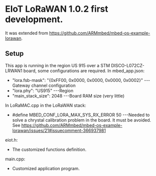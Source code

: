 # EIoT LoRaWAN 1.0.2 first development.
It was extended from https://github.com/ARMmbed/mbed-os-example-lorawan.  

## Setup
This app is running in the region US 915 over a STM DISCO-L072CZ-LRWAN1 board, some configurations are required.
In mbed_app.json:
- "lora.fsb-mask": "{0xFF00, 0x0000, 0x0000, 0x0000, 0x0002}" ---Gateway channel configuration
- "lora.phy": "US915" ---Region
- "main_stack_size":      2048 ---Board RAM size (very little)

In LoRaMAC.cpp in the LoRaWAN stack:
- #define MBED_CONF_LORA_MAX_SYS_RX_ERROR				50   ---Needed to solve a chrystal calibration problem in the board. It must be avoided. See https://github.com/ARMmbed/mbed-os-example-lorawan/issues/21#issuecomment-366937981

eiot.h:  
- The customized functions definition.

main.cpp:  
- Customized application program.



